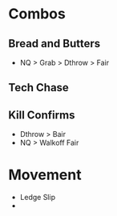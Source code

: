 # Combos
## Bread and Butters
- NQ > Grab > Dthrow > Fair
## Tech Chase

## Kill Confirms
- Dthrow > Bair
- NQ > Walkoff Fair
# Movement
- Ledge Slip
- 

